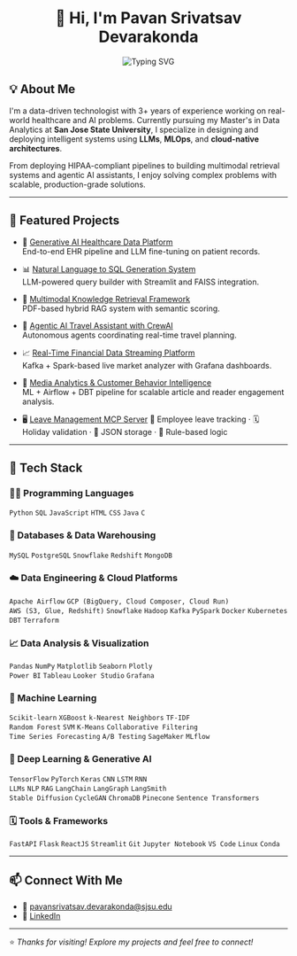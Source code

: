 <h1 align="center">👋 Hi, I'm Pavan Srivatsav Devarakonda</h1>

<p align="center">
  <img src="https://readme-typing-svg.herokuapp.com?font=Fira+Code&size=22&pause=1000&center=true&vCenter=true&width=700&lines=👨‍💻+Data+Scientist+%7C+ML+Engineer+%7C+Cloud+Builder;🚀+Generative+AI+%7C+LLMs+%7C+RAG+Systems;🔗+Data+Pipelines+%7C+MLOps+%7C+AI+Tooling;📊+From+Model+Training+to+Deployment+%7C+Let's+Build!" alt="Typing SVG" />
</p>


## 💡 About Me

I'm a data-driven technologist with 3+ years of experience working on real-world healthcare and AI problems. Currently pursuing my Master's in Data Analytics at **San Jose State University**, I specialize in designing and deploying intelligent systems using **LLMs**, **MLOps**, and **cloud-native architectures**.

From deploying HIPAA-compliant pipelines to building multimodal retrieval systems and agentic AI assistants, I enjoy solving complex problems with scalable, production-grade solutions.

---

## 🚀 Featured Projects

- 🧠 [Generative AI Healthcare Data Platform](https://github.com/PavanDevarakonda/generative-ai-healthcare-data-platform)  
  End-to-end EHR pipeline and LLM fine-tuning on patient records.

- 📊 [Natural Language to SQL Generation System](https://github.com/PavanDevarakonda/-nl-to-sql-generation-system)  
  LLM-powered query builder with Streamlit and FAISS integration.

- 📘 [Multimodal Knowledge Retrieval Framework](https://github.com/PavanDevarakonda/multimodal-knowledge-retrieval)  
  PDF-based hybrid RAG system with semantic scoring.

- 🧳 [Agentic AI Travel Assistant with CrewAI](https://github.com/PavanDevarakonda/agentic-ai-travel-assistant)  
  Autonomous agents coordinating real-time travel planning.

- 📈 [Real-Time Financial Data Streaming Platform](https://github.com/PavanDevarakonda/financial-data-streaming-platform)  
  Kafka + Spark-based live market analyzer with Grafana dashboards.

- 📰 [Media Analytics & Customer Behavior Intelligence](https://github.com/PavanDevarakonda/media-analytics-intelligence)  
  ML + Airflow + DBT pipeline for scalable article and reader engagement analysis.

- 🖥️ [Leave Management MCP Server](https://github.com/YourUsername/leave-management-mcp-server)
  👥 Employee leave tracking · 🗓️ Holiday validation · 💾 JSON storage · 🧪 Rule-based logic

---

## 🧰 Tech Stack

### 🧑‍💻 Programming Languages
`Python` `SQL` `JavaScript` `HTML` `CSS` `Java` `C` 

### 📃 Databases & Data Warehousing
`MySQL` `PostgreSQL` `Snowflake` `Redshift` `MongoDB`

### ☁️ Data Engineering & Cloud Platforms
`Apache Airflow` `GCP (BigQuery, Cloud Composer, Cloud Run)`  
`AWS (S3, Glue, Redshift)` `Snowflake` `Hadoop` `Kafka` `PySpark` `Docker` `Kubernetes` `DBT` `Terraform`

### 📈 Data Analysis & Visualization
`Pandas` `NumPy` `Matplotlib` `Seaborn` `Plotly`  
`Power BI` `Tableau` `Looker Studio` `Grafana` 

### 🤖 Machine Learning
`Scikit-learn` `XGBoost` `k-Nearest Neighbors` `TF-IDF`  
`Random Forest` `SVM` `K-Means` `Collaborative Filtering`  
`Time Series Forecasting` `A/B Testing` `SageMaker` `MLflow`

### 🧠 Deep Learning & Generative AI
`TensorFlow` `PyTorch` `Keras` `CNN` `LSTM` `RNN`  
`LLMs` `NLP` `RAG` `LangChain` `LangGraph` `LangSmith`  
`Stable Diffusion` `CycleGAN` `ChromaDB` `Pinecone` `Sentence Transformers` 

### 🗓️ Tools & Frameworks
`FastAPI` `Flask` `ReactJS` `Streamlit` 
`Git` `Jupyter Notebook` `VS Code` `Linux` `Conda` 

---

## 📫 Connect With Me

- 📧 [pavansrivatsav.devarakonda@sjsu.edu](mailto:pavansrivatsav.devarakonda@sjsu.edu)  
- 💼 [LinkedIn](https://linkedin.com/in/pavan-srivatsav)  


---

⭐ *Thanks for visiting! Explore my projects and feel free to connect!*
